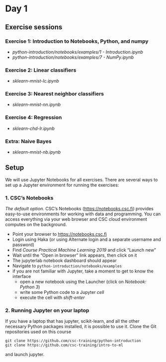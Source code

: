 # Day 1

## Exercise sessions

### Exercise 1: Introduction to Notebooks, Python, and numpy

* *python-introduction/notebooks/examples/1 - Introduction.ipynb*
* *python-introduction/notebooks/examples/7 - NumPy.ipynb*

### Exercise 2: Linear classifiers

* *sklearn-mnist-lc.ipynb*

### Exercise 3: Nearest neighbor classifiers

* *sklearn-mnist-nn.ipynb*

### Exercise 4: Regression

* *sklearn-chd-lr.ipynb*

### Extra: Naive Bayes

* *sklearn-mnist-nb.ipynb*

## Setup

We will use Jupyter Notebooks for all exercises. There are several ways to set up a Jupyter environment for running the exercises:

### 1. CSC’s Notebooks

*The default option.* CSC’s Notebooks (https://notebooks.csc.fi) provides easy-to-use environments for working with data and programming. You can access everything via your web browser and CSC cloud environment computes on the background.

* Point your browser to https://notebooks.csc.fi
* Login using Haka (or using Alternate login and a separate username and password) 
* Find *Course Practical Machine Learning 2019* and click “Launch new”
* Wait until the “Open in browser” link appears, then click on it
* The jupyterlab notebook dashboard should appear
* Navigate to `python-introduction/notebooks/examples` 
* if you are not familiar with Jupyter, take a moment to get to know the interface
    * open a new notebook using the Launcher (click on *Notebook: Python 3*) 
    * write some Python code to a Jupyter *cell*
    * execute the cell with *shift-enter*
    
### 2. Running Jupyter on your laptop

If you have a laptop that has jupyter, scikit-learn, and all the other necessary Python packages installed, it is possible to use it. Clone the Git repositories used on this course

    git clone https://github.com/csc-training/python-introduction
    git clone https://github.com/csc-training/intro-to-ml
    
and launch jupyter.
